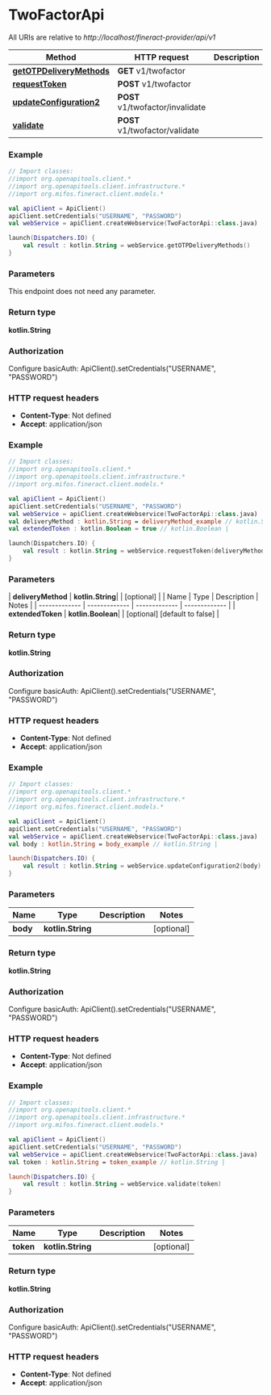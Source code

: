 # TwoFactorApi

All URIs are relative to *http://localhost/fineract-provider/api/v1*

| Method | HTTP request | Description |
| ------------- | ------------- | ------------- |
| [**getOTPDeliveryMethods**](TwoFactorApi.md#getOTPDeliveryMethods) | **GET** v1/twofactor |  |
| [**requestToken**](TwoFactorApi.md#requestToken) | **POST** v1/twofactor |  |
| [**updateConfiguration2**](TwoFactorApi.md#updateConfiguration2) | **POST** v1/twofactor/invalidate |  |
| [**validate**](TwoFactorApi.md#validate) | **POST** v1/twofactor/validate |  |





### Example
```kotlin
// Import classes:
//import org.openapitools.client.*
//import org.openapitools.client.infrastructure.*
//import org.mifos.fineract.client.models.*

val apiClient = ApiClient()
apiClient.setCredentials("USERNAME", "PASSWORD")
val webService = apiClient.createWebservice(TwoFactorApi::class.java)

launch(Dispatchers.IO) {
    val result : kotlin.String = webService.getOTPDeliveryMethods()
}
```

### Parameters
This endpoint does not need any parameter.

### Return type

**kotlin.String**

### Authorization


Configure basicAuth:
    ApiClient().setCredentials("USERNAME", "PASSWORD")

### HTTP request headers

 - **Content-Type**: Not defined
 - **Accept**: application/json




### Example
```kotlin
// Import classes:
//import org.openapitools.client.*
//import org.openapitools.client.infrastructure.*
//import org.mifos.fineract.client.models.*

val apiClient = ApiClient()
apiClient.setCredentials("USERNAME", "PASSWORD")
val webService = apiClient.createWebservice(TwoFactorApi::class.java)
val deliveryMethod : kotlin.String = deliveryMethod_example // kotlin.String | 
val extendedToken : kotlin.Boolean = true // kotlin.Boolean | 

launch(Dispatchers.IO) {
    val result : kotlin.String = webService.requestToken(deliveryMethod, extendedToken)
}
```

### Parameters
| **deliveryMethod** | **kotlin.String**|  | [optional] |
| Name | Type | Description  | Notes |
| ------------- | ------------- | ------------- | ------------- |
| **extendedToken** | **kotlin.Boolean**|  | [optional] [default to false] |

### Return type

**kotlin.String**

### Authorization


Configure basicAuth:
    ApiClient().setCredentials("USERNAME", "PASSWORD")

### HTTP request headers

 - **Content-Type**: Not defined
 - **Accept**: application/json




### Example
```kotlin
// Import classes:
//import org.openapitools.client.*
//import org.openapitools.client.infrastructure.*
//import org.mifos.fineract.client.models.*

val apiClient = ApiClient()
apiClient.setCredentials("USERNAME", "PASSWORD")
val webService = apiClient.createWebservice(TwoFactorApi::class.java)
val body : kotlin.String = body_example // kotlin.String | 

launch(Dispatchers.IO) {
    val result : kotlin.String = webService.updateConfiguration2(body)
}
```

### Parameters
| Name | Type | Description  | Notes |
| ------------- | ------------- | ------------- | ------------- |
| **body** | **kotlin.String**|  | [optional] |

### Return type

**kotlin.String**

### Authorization


Configure basicAuth:
    ApiClient().setCredentials("USERNAME", "PASSWORD")

### HTTP request headers

 - **Content-Type**: Not defined
 - **Accept**: application/json




### Example
```kotlin
// Import classes:
//import org.openapitools.client.*
//import org.openapitools.client.infrastructure.*
//import org.mifos.fineract.client.models.*

val apiClient = ApiClient()
apiClient.setCredentials("USERNAME", "PASSWORD")
val webService = apiClient.createWebservice(TwoFactorApi::class.java)
val token : kotlin.String = token_example // kotlin.String | 

launch(Dispatchers.IO) {
    val result : kotlin.String = webService.validate(token)
}
```

### Parameters
| Name | Type | Description  | Notes |
| ------------- | ------------- | ------------- | ------------- |
| **token** | **kotlin.String**|  | [optional] |

### Return type

**kotlin.String**

### Authorization


Configure basicAuth:
    ApiClient().setCredentials("USERNAME", "PASSWORD")

### HTTP request headers

 - **Content-Type**: Not defined
 - **Accept**: application/json

